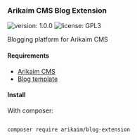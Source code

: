 ### Arikaim CMS Blog Extension
![version: 1.0.0](https://img.shields.io/github/release/arikaim/blog-extension.svg)
![license: GPL3](https://img.shields.io/badge/License-GPLv3-blue.svg)


Blogging platform for Arikaim CMS


#### Requirements 
  * [Arikaim CMS](https://github.com/arikaim/arikaim)
  * [Blog template](https://github.com/arikaim/blog-template)


#### Install

With composer:

```bash 

composer require arikaim/blog-extension

```

